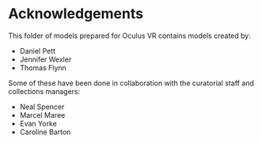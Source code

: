 # Acknowledgements

This folder of models prepared for Oculus VR contains models created by:

* Daniel Pett
* Jennifer Wexler
* Thomas Flynn

Some of these have been done in collaboration with the curatorial staff and collections managers:

* Neal Spencer
* Marcel Maree
* Evan Yorke
* Caroline Barton